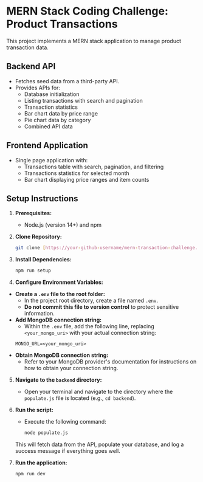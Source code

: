 # MERN Stack Coding Challenge: Product Transactions

This project implements a MERN stack application to manage product transaction data.

## Backend API

- Fetches seed data from a third-party API.
- Provides APIs for:
  - Database initialization
  - Listing transactions with search and pagination
  - Transaction statistics
  - Bar chart data by price range
  - Pie chart data by category
  - Combined API data

## Frontend Application

- Single page application with:
  - Transactions table with search, pagination, and filtering
  - Transactions statistics for selected month
  - Bar chart displaying price ranges and item counts

## Setup Instructions

1. **Prerequisites:**
   - Node.js (version 14+) and npm
2. **Clone Repository:**
   ```bash
   git clone [https://your-github-username/mern-transaction-challenge.git](https://github.com/sourabh-shrivastava33/Transaction-dashboard.git)
   ```
3. **Install Dependencies:**

   ```bash
   npm run setup
   ```

4. **Configure Environment Variables:**

- **Create a `.env` file to the root folder:**
  - In the project root directory, create a file named `.env`.
  - **Do not commit this file to version control** to protect sensitive information.
- **Add MongoDB connection string:**
  - Within the `.env` file, add the following line, replacing `<your_mongo_uri>` with your actual connection string:
  ```
  MONGO_URL=<your_mongo_uri>
  ```
- **Obtain MongoDB connection string:**
  - Refer to your MongoDB provider's documentation for instructions on how to obtain your connection string.

5. **Navigate to the `backend` directory:**

   - Open your terminal and navigate to the directory where the `populate.js` file is located (e.g., `cd backend`).

6. **Run the script:**

   - Execute the following command:
     ```bash
     node populate.js
     ```

   This will fetch data from the API, populate your database, and log a success message if everything goes well.

7. **Run the application:**

   ```bash
   npm run dev
   ```
